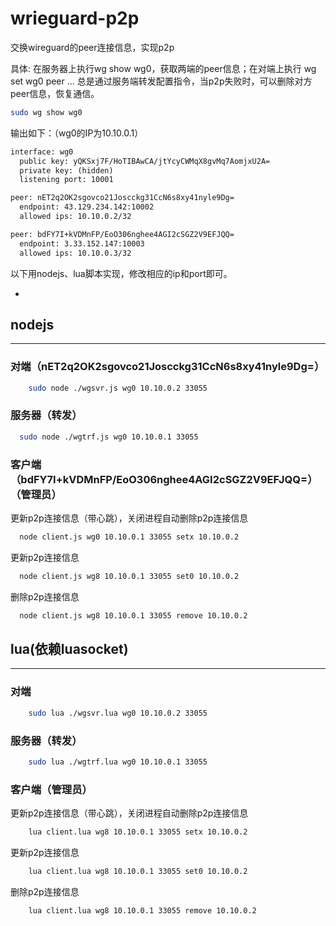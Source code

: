 # wrieguard-p2p
交换wireguard的peer连接信息，实现p2p

具体: 在服务器上执行wg show wg0，获取两端的peer信息；在对端上执行 wg set wg0 peer ...
总是通过服务端转发配置指令，当p2p失败时，可以删除对方peer信息，恢复通信。

```sh
sudo wg show wg0
```
输出如下：（wg0的IP为10.10.0.1）
```txt
interface: wg0
  public key: yQKSxj7F/HoTIBAwCA/jtYcyCWMqX8gvMq7AomjxU2A=
  private key: (hidden)
  listening port: 10001

peer: nET2q2OK2sgovco21Joscckg31CcN6s8xy41nyle9Dg=
  endpoint: 43.129.234.142:10002
  allowed ips: 10.10.0.2/32

peer: bdFY7I+kVDMnFP/EoO306nghee4AGI2cSGZ2V9EFJQQ=
  endpoint: 3.33.152.147:10003
  allowed ips: 10.10.0.3/32
```

以下用nodejs、lua脚本实现，修改相应的ip和port即可。

- 

## nodejs
------------

### 对端（nET2q2OK2sgovco21Joscckg31CcN6s8xy41nyle9Dg=）

```bash
    sudo node ./wgsvr.js wg0 10.10.0.2 33055
```
  
### 服务器（转发）

```bash
  sudo node ./wgtrf.js wg0 10.10.0.1 33055
```

### 客户端（bdFY7I+kVDMnFP/EoO306nghee4AGI2cSGZ2V9EFJQQ=）（管理员）

更新p2p连接信息（带心跳），关闭进程自动删除p2p连接信息

```bash
  node client.js wg0 10.10.0.1 33055 setx 10.10.0.2
```

更新p2p连接信息

```bash
  node client.js wg8 10.10.0.1 33055 set0 10.10.0.2
```

删除p2p连接信息

```bash
  node client.js wg8 10.10.0.1 33055 remove 10.10.0.2
```


## lua(依赖luasocket)
------------

### 对端

```bash
    sudo lua ./wgsvr.lua wg0 10.10.0.2 33055
```
  
### 服务器（转发）

```bash
    sudo lua ./wgtrf.lua wg0 10.10.0.1 33055
```

### 客户端（管理员）

更新p2p连接信息（带心跳），关闭进程自动删除p2p连接信息

```bash
    lua client.lua wg8 10.10.0.1 33055 setx 10.10.0.2
```

更新p2p连接信息

```bash
    lua client.lua wg8 10.10.0.1 33055 set0 10.10.0.2
```

删除p2p连接信息

```bash
    lua client.lua wg8 10.10.0.1 33055 remove 10.10.0.2
```

